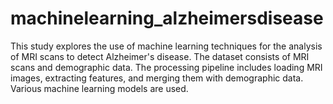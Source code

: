 # machinelearning_alzheimersdisease
This study explores the use of machine learning techniques for the analysis of MRI scans to detect Alzheimer's disease. The dataset consists of MRI scans and demographic data. The processing pipeline includes loading MRI images, extracting features, and merging them with demographic data. Various machine learning models are used.
